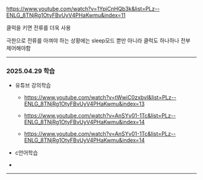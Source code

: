 https://www.youtube.com/watch?v=1YpiCnHQb3k&list=PLz--ENLG_8TNjRg1OtyFBvUyV4PHaKwmu&index=11

클럭을 키면 전류를 더욱 사용 

극한으로 전류를 아껴야 하는 상황에는 sleep모드 뿐만 아니라 클럭도 하나하나 전부 제어해야함
***

### 2025.04.29 학습
- 유튜브 강의학습

  - https://www.youtube.com/watch?v=tWwiC0zxbvI&list=PLz--ENLG_8TNjRg1OtyFBvUyV4PHaKwmu&index=13 
  
  - https://www.youtube.com/watch?v=AnSYv01-1Tc&list=PLz--ENLG_8TNjRg1OtyFBvUyV4PHaKwmu&index=14
 
  - https://www.youtube.com/watch?v=AnSYv01-1Tc&list=PLz--ENLG_8TNjRg1OtyFBvUyV4PHaKwmu&index=14

- c언어학습
- 
***


